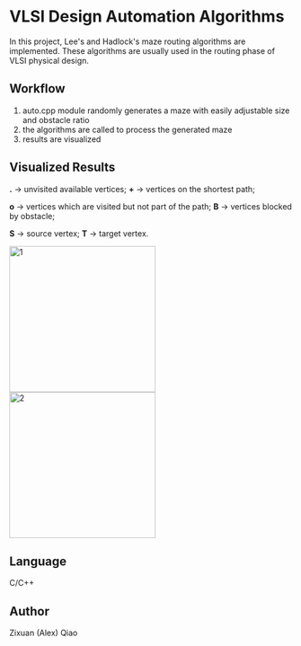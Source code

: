 # VLSI Design Automation Algorithms
In this project, Lee's and Hadlock's maze routing algorithms are implemented. These algorithms are usually used in the routing phase of VLSI physical design. 

## Workflow
1. auto.cpp module randomly generates a maze with easily adjustable size and obstacle ratio
2. the algorithms are called to process the generated maze
3. results are visualized

## Visualized Results
**.** -> unvisited available vertices; **+** -> vertices on the shortest path; 

**o** -> vertices which are visited but not part of the path; **B** -> vertices blocked by obstacle; 

**S** -> source vertex; **T** -> target vertex.

<img width="260" alt="1" align="top" src="https://github.com/Zixuan-Qiao/VLSI/assets/102449059/bcf8a71e-57ae-4351-9033-816e92b7322b">

<img width="260" alt="2" align="top" src="https://github.com/Zixuan-Qiao/VLSI/assets/102449059/d8546e3b-3228-4b66-9889-ea623cfc9bff">

## Language
C/C++

## Author
Zixuan (Alex) Qiao




